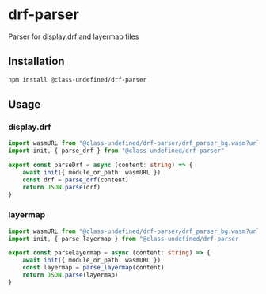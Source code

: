 # drf-parser

Parser for display.drf and layermap files

## Installation

```bash
npm install @class-undefined/drf-parser
```

## Usage
### display.drf
```typescript
import wasmURL from "@class-undefined/drf-parser/drf_parser_bg.wasm?url"
import init, { parse_drf } from "@class-undefined/drf-parser"

export const parseDrf = async (content: string) => {
    await init({ module_or_path: wasmURL })
    const drf = parse_drf(content)
    return JSON.parse(drf)
}
```

### layermap
```typescript
import wasmURL from "@class-undefined/drf-parser/drf_parser_bg.wasm?url"
import init, { parse_layermap } from "@class-undefined/drf-parser

export const parseLayermap = async (content: string) => {
    await init({ module_or_path: wasmURL })
    const layermap = parse_layermap(content)
    return JSON.parse(layermap)
}
```